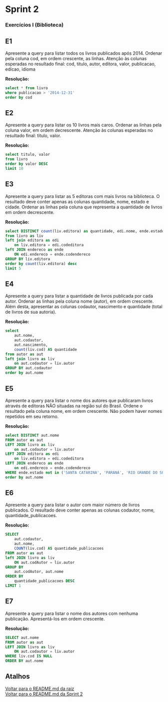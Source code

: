# Sprint 2

### Exercícios I (Biblioteca)

## E1
Apresente a query para listar todos os livros publicados após 2014. Ordenar pela coluna cod, em ordem crescente, as linhas.  Atenção às colunas esperadas no resultado final: cod, titulo, autor, editora, valor, publicacao, edicao, idioma

**Resolução:**

```sql
select * from livro
where publicacao > '2014-12-31'
order by cod
```

## E2
Apresente a query para listar os 10 livros mais caros. Ordenar as linhas pela coluna valor, em ordem decrescente.  Atenção às colunas esperadas no resultado final:  titulo, valor.

**Resolução:**

```sql
select titulo, valor
from livro
order by valor DESC
limit 10
```

## E3
 Apresente a query para listar as 5 editoras com mais livros na biblioteca. O resultado deve conter apenas as colunas quantidade, nome, estado e cidade. Ordenar as linhas pela coluna que representa a quantidade de livros em ordem decrescente.

 **Resolução:**

```sql
select DISTINCT count(liv.editora) as quantidade, edi.nome, ende.estado, ende.cidade
from livro as liv
left join editora as edi
	on liv.editora = edi.codeditora
left JOIN endereco as ende
	ON edi.endereco = ende.codendereco
GROUP BY liv.editora
order by count(liv.editora) desc
limit 5
```

## E4
Apresente a query para listar a quantidade de livros publicada por cada autor. Ordenar as linhas pela coluna nome (autor), em ordem crescente. Além desta, apresentar as colunas codautor, nascimento e quantidade (total de livros de sua autoria).

 **Resolução:**

```sql
select 
	aut.nome, 
	aut.codautor,
    aut.nascimento,
    count(liv.cod) AS quantidade
from autor as aut
left join livro as liv
	on aut.codautor = liv.autor
GROUP BY aut.codautor
order by aut.nome
```

## E5
Apresente a query para listar o nome dos autores que publicaram livros através de editoras NÃO situadas na região sul do Brasil. Ordene o resultado pela coluna nome, em ordem crescente. Não podem haver nomes repetidos em seu retorno.

 **Resolução:**

```sql
select DISTINCT aut.nome 
FROM autor as aut 
LEFT JOIN livro as liv 
	on aut.codautor = liv.autor
LEFT JOIN editora as edi 
	on liv.editora = edi.codeditora
LEFT JOIN endereco as ende
	on edi.endereco = ende.codendereco
WHERE ende.estado not in ('SANTA CATARINA', 'PARANÁ', 'RIO GRANDE DO SUL')
order by aut.nome
```

## E6
Apresente a query para listar o autor com maior número de livros publicados. O resultado deve conter apenas as colunas codautor, nome, quantidade_publicacoes.

 **Resolução:**

```sql
SELECT
    aut.codautor,
    aut.nome,
    COUNT(liv.cod) AS quantidade_publicacoes
FROM autor as aut
left JOIN livro as liv 
	ON aut.codAutor = liv.autor
GROUP BY
    aut.codAutor, aut.nome
ORDER BY
    quantidade_publicacoes DESC
LIMIT 1
```

## E7
Apresente a query para listar o nome dos autores com nenhuma publicação. Apresentá-los em ordem crescente.

 **Resolução:**

```sql
SELECT aut.nome
FROM autor as aut
LEFT JOIN livro as liv
	ON aut.codautor = liv.autor
WHERE liv.cod IS NULL
ORDER BY aut.nome
```

## Atalhos
[Voltar para o README.md da raiz](/README.md)\
[Voltar para o README.md da Sprint 2](/Sprint%202/README.md)
